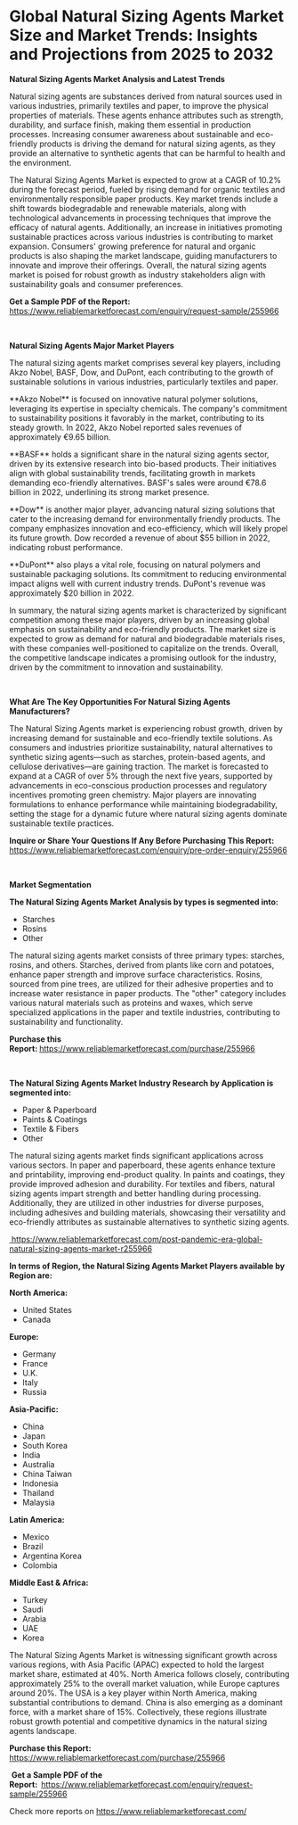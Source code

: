 <p><h1>Global Natural Sizing Agents Market Size and Market Trends: Insights and Projections from 2025 to 2032</h1></p><p><strong>Natural Sizing Agents Market Analysis and Latest Trends</strong></p>
<p><p>Natural sizing agents are substances derived from natural sources used in various industries, primarily textiles and paper, to improve the physical properties of materials. These agents enhance attributes such as strength, durability, and surface finish, making them essential in production processes. Increasing consumer awareness about sustainable and eco-friendly products is driving the demand for natural sizing agents, as they provide an alternative to synthetic agents that can be harmful to health and the environment.</p><p>The Natural Sizing Agents Market is expected to grow at a CAGR of 10.2% during the forecast period, fueled by rising demand for organic textiles and environmentally responsible paper products. Key market trends include a shift towards biodegradable and renewable materials, along with technological advancements in processing techniques that improve the efficacy of natural agents. Additionally, an increase in initiatives promoting sustainable practices across various industries is contributing to market expansion. Consumers' growing preference for natural and organic products is also shaping the market landscape, guiding manufacturers to innovate and improve their offerings. Overall, the natural sizing agents market is poised for robust growth as industry stakeholders align with sustainability goals and consumer preferences.</p></p>
<p><strong>Get a Sample PDF of the Report:&nbsp;</strong> <a href="https://www.reliablemarketforecast.com/enquiry/request-sample/255966?utm_campaign=3223&utm_medium=2&utm_source=Github&utm_content=ia&utm_term=30032025&utm_id=natural-sizing-agents">https://www.reliablemarketforecast.com/enquiry/request-sample/255966</a></p>
<p>&nbsp;</p>
<p><strong>Natural Sizing Agents Major Market Players</strong></p>
<p><p>The natural sizing agents market comprises several key players, including Akzo Nobel, BASF, Dow, and DuPont, each contributing to the growth of sustainable solutions in various industries, particularly textiles and paper.</p><p>**Akzo Nobel** is focused on innovative natural polymer solutions, leveraging its expertise in specialty chemicals. The company's commitment to sustainability positions it favorably in the market, contributing to its steady growth. In 2022, Akzo Nobel reported sales revenues of approximately €9.65 billion.</p><p>**BASF** holds a significant share in the natural sizing agents sector, driven by its extensive research into bio-based products. Their initiatives align with global sustainability trends, facilitating growth in markets demanding eco-friendly alternatives. BASF's sales were around €78.6 billion in 2022, underlining its strong market presence.</p><p>**Dow** is another major player, advancing natural sizing solutions that cater to the increasing demand for environmentally friendly products. The company emphasizes innovation and eco-efficiency, which will likely propel its future growth. Dow recorded a revenue of about $55 billion in 2022, indicating robust performance.</p><p>**DuPont** also plays a vital role, focusing on natural polymers and sustainable packaging solutions. Its commitment to reducing environmental impact aligns well with current industry trends. DuPont's revenue was approximately $20 billion in 2022.</p><p>In summary, the natural sizing agents market is characterized by significant competition among these major players, driven by an increasing global emphasis on sustainability and eco-friendly products. The market size is expected to grow as demand for natural and biodegradable materials rises, with these companies well-positioned to capitalize on the trends. Overall, the competitive landscape indicates a promising outlook for the industry, driven by the commitment to innovation and sustainability.</p></p>
<p>&nbsp;</p>
<p><strong>What Are The Key Opportunities For Natural Sizing Agents Manufacturers?</strong></p>
<p><p>The Natural Sizing Agents market is experiencing robust growth, driven by increasing demand for sustainable and eco-friendly textile solutions. As consumers and industries prioritize sustainability, natural alternatives to synthetic sizing agents—such as starches, protein-based agents, and cellulose derivatives—are gaining traction. The market is forecasted to expand at a CAGR of over 5% through the next five years, supported by advancements in eco-conscious production processes and regulatory incentives promoting green chemistry. Major players are innovating formulations to enhance performance while maintaining biodegradability, setting the stage for a dynamic future where natural sizing agents dominate sustainable textile practices.</p></p>
<p><strong>Inquire or Share Your Questions If Any Before Purchasing This Report:</strong> <a href="https://www.reliablemarketforecast.com/enquiry/pre-order-enquiry/255966?utm_campaign=3223&utm_medium=2&utm_source=Github&utm_content=ia&utm_term=30032025&utm_id=natural-sizing-agents">https://www.reliablemarketforecast.com/enquiry/pre-order-enquiry/255966</a></p>
<p>&nbsp;</p>
<p><strong>Market Segmentation</strong></p>
<p><strong>The Natural Sizing Agents Market Analysis by types is segmented into:</strong></p>
<p><ul><li>Starches</li><li>Rosins</li><li>Other</li></ul></p>
<p><p>The natural sizing agents market consists of three primary types: starches, rosins, and others. Starches, derived from plants like corn and potatoes, enhance paper strength and improve surface characteristics. Rosins, sourced from pine trees, are utilized for their adhesive properties and to increase water resistance in paper products. The "other" category includes various natural materials such as proteins and waxes, which serve specialized applications in the paper and textile industries, contributing to sustainability and functionality.</p></p>
<p><strong>Purchase this Report:&nbsp;</strong><a href="https://www.reliablemarketforecast.com/purchase/255966?utm_campaign=3223&utm_medium=2&utm_source=Github&utm_content=ia&utm_term=30032025&utm_id=natural-sizing-agents">https://www.reliablemarketforecast.com/purchase/255966</a></p>
<p>&nbsp;</p>
<p><strong>The Natural Sizing Agents Market Industry Research by Application is segmented into:</strong></p>
<p><ul><li>Paper & Paperboard</li><li>Paints & Coatings</li><li>Textile & Fibers</li><li>Other</li></ul></p>
<p><p>The natural sizing agents market finds significant applications across various sectors. In paper and paperboard, these agents enhance texture and printability, improving end-product quality. In paints and coatings, they provide improved adhesion and durability. For textiles and fibers, natural sizing agents impart strength and better handling during processing. Additionally, they are utilized in other industries for diverse purposes, including adhesives and building materials, showcasing their versatility and eco-friendly attributes as sustainable alternatives to synthetic sizing agents.</p></p>
<p><a href="https://www.reliablemarketforecast.com/post-pandemic-era-global-natural-sizing-agents-market-r255966?utm_campaign=3223&utm_medium=2&utm_source=Github&utm_content=ia&utm_term=30032025&utm_id=natural-sizing-agents">&nbsp;https://www.reliablemarketforecast.com/post-pandemic-era-global-natural-sizing-agents-market-r255966</a></p>
<p><strong>In terms of Region, the Natural Sizing Agents Market Players available by Region are:</strong></p>
<p>
    <p> <strong> North America: </strong>
        <ul>
            <li>United States</li>
            <li>Canada</li>
        </ul>
        </p> 
    <p> <strong> Europe: </strong>
        <ul>
            <li>Germany</li>
            <li>France</li>
            <li>U.K.</li>
            <li>Italy</li>
            <li>Russia</li>
        </ul>
        </p> 
    <p> <strong> Asia-Pacific: </strong>
        <ul>
            <li>China</li>
            <li>Japan</li>
            <li>South Korea</li>
            <li>India</li>
            <li>Australia</li>
            <li>China Taiwan</li>
            <li>Indonesia</li>
            <li>Thailand</li>
            <li>Malaysia</li>
        </ul>
        </p> 
    <p> <strong> Latin America: </strong>
        <ul>
            <li>Mexico</li>
            <li>Brazil</li>
            <li>Argentina Korea</li>
            <li>Colombia</li>
        </ul>
        </p> 
    <p> <strong> Middle East & Africa: </strong>
        <ul>
            <li>Turkey</li>
            <li>Saudi</li>
            <li>Arabia</li>
            <li>UAE</li>
            <li>Korea</li>
        </ul>
    </p>
    </p>
<p><p>The Natural Sizing Agents Market is witnessing significant growth across various regions, with Asia Pacific (APAC) expected to hold the largest market share, estimated at 40%. North America follows closely, contributing approximately 25% to the overall market valuation, while Europe captures around 20%. The USA is a key player within North America, making substantial contributions to demand. China is also emerging as a dominant force, with a market share of 15%. Collectively, these regions illustrate robust growth potential and competitive dynamics in the natural sizing agents landscape.</p></p>
<p><strong>Purchase this Report: </strong><a href="https://www.reliablemarketforecast.com/purchase/255966?utm_campaign=3223&utm_medium=2&utm_source=Github&utm_content=ia&utm_term=30032025&utm_id=natural-sizing-agents">https://www.reliablemarketforecast.com/purchase/255966</a></p>
<p>&nbsp;<strong>Get a Sample PDF of the Report:&nbsp;&nbsp;</strong><a href="https://www.reliablemarketforecast.com/enquiry/request-sample/255966?utm_campaign=3223&utm_medium=2&utm_source=Github&utm_content=ia&utm_term=30032025&utm_id=natural-sizing-agents">https://www.reliablemarketforecast.com/enquiry/request-sample/255966</a></p>
<p><strong></strong></p>
<p>Check more reports on <a href="https://www.reliablemarketforecast.com/?utm_campaign=3223&utm_medium=2&utm_source=Github&utm_content=ia&utm_term=30032025&utm_id=natural-sizing-agents">https://www.reliablemarketforecast.com/</a></p>